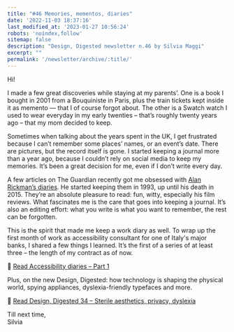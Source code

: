 ```yaml
---
title: "#46 Memories, mementos, diaries"
date: '2022-11-03 18:37:16'
last_modified_at: '2023-01-27 10:56:24'
robots: 'noindex,follow'
sitemap: false
description: "Design, Digested newsletter n.46 by Silvia Maggi"
excerpt: ""
permalink: '/newsletter/archive/:title/'
---
```

Hi!

I made a few great discoveries while staying at my parents’. One is a book I bought in 2001 from a Bouquiniste in Paris, plus the train tickets kept inside it as memento — that I of course forgot about. The other is a Swatch watch I used to wear everyday in my early twenties – that’s roughly twenty years ago – that my mom decided to keep.

Sometimes when talking about the years spent in the UK, I get frustrated because I can’t remember some places’ names, or an event’s date. There are pictures, but the record itself is gone. I started keeping a journal more than a year ago, because I couldn’t rely on social media to keep my memories. It’s been a great decision for me, even if I don’t write every day.

A few articles on The Guardian recently got me obsessed with [Alan Rickman’s diaries](https://www.theguardian.com/books/2022/oct/12/madly-deeply-the-alan-rickman-diaries-review-inside-the-actors-world). He started keeping them in 1993, up until his death in 2015. They’re an absolute pleasure to read: fun, witty, especially his film reviews. What fascinates me is the care that goes into keeping a journal. It’s also an editing effort: what you write is what you want to remember, the rest can be forgotten.

This is the spirit that made me keep a work diary as well. To wrap up the first month of work as accessibility consultant for one of Italy's major banks, I shared a few things I learned. It’s the first of a series of at least three – the length of my contract as of now.

🔗 [Read Accessibility diaries – Part 1](https://silviamaggidesign.com/accessibility/accessibility-diaries-1/)

Plus, on the new Design, Digested: how technology is shaping the physical world, spying appliances, dyslexia-friendly typefaces and more.

🔗 [Read Design, Digested 34 – Sterile aesthetics, privacy, dyslexia](https://silviamaggidesign.com/design-digested/design-digested-34/)


Till next time,  
Silvia